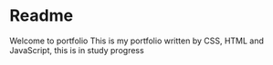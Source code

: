 # Readme 
Welcome to portfolio
This is my portfolio written by CSS, HTML and JavaScript, this is in study progress
